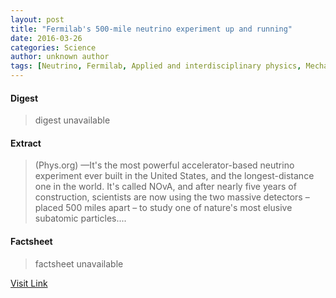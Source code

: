 ```yaml
---
layout: post
title: "Fermilab's 500-mile neutrino experiment up and running"
date: 2016-03-26
categories: Science
author: unknown author
tags: [Neutrino, Fermilab, Applied and interdisciplinary physics, Mechanics, Particle physics, Physical sciences, Physics, Featured]
---
```



#### Digest
>digest unavailable

#### Extract
>(Phys.org) —It's the most powerful accelerator-based neutrino experiment ever built in the United States, and the longest-distance one in the world. It's called NOvA, and after nearly five years of construction, scientists are now using the two massive detectors – placed 500 miles apart – to study one of nature's most elusive subatomic particles....

#### Factsheet
>factsheet unavailable

[Visit Link](http://phys.org/news331835909.html)


